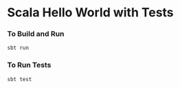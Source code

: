 # Scala Hello World with Tests

### To Build and Run

```
sbt run
```

### To Run Tests

```
sbt test
```
